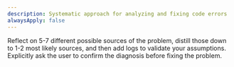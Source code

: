 ```yaml
---
description: Systematic approach for analyzing and fixing code errors
alwaysApply: false
---
```


<DebugError>
Reflect on 5-7 different possible sources of the problem, distill those down to 1-2 most likely sources, and then add logs to validate your assumptions. Explicitly ask the user to confirm the diagnosis before fixing the problem.
</DebugError>